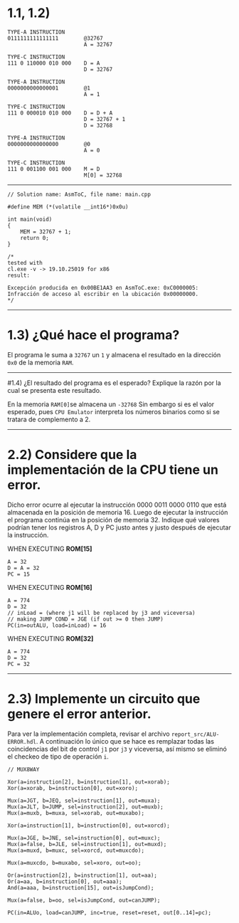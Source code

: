 
# 1.1, 1.2)

	TYPE-A INSTRUCTION
	0111111111111111		@32767
							A = 32767

	TYPE-C INSTRUCTION
	111 0 110000 010 000	D = A
							D = 32767

	TYPE-A INSTRUCTION
	0000000000000001		@1
							A = 1

	TYPE-C INSTRUCTION
	111 0 000010 010 000	D = D + A
							D = 32767 + 1
							D = 32768

	TYPE-A INSTRUCTION
	0000000000000000		@0
							A = 0

	TYPE-C INSTRUCTION
	111 0 001100 001 000	M = D
							M[0] = 32768

---
	
	// Solution name: AsmToC, file name: main.cpp
	
	#define MEM (*(volatile __int16*)0x0u)
	
	int main(void)
	{
		MEM = 32767 + 1;
		return 0;
	}
	
    /*
    tested with
    cl.exe -v -> 19.10.25019 for x86
    result:
    
    Excepción producida en 0x00BE1AA3 en AsmToC.exe: 0xC0000005: Infracción de acceso al escribir en la ubicación 0x00000000.
    */

---

# 1.3) ¿Qué hace el programa?
El programa le suma a `32767` un `1` y almacena el resultado en la dirección `0x0` de la memoria `RAM`.

---

#1.4) ¿El resultado del programa es el esperado? Explique la razón por la cual se presenta este resultado.

En la memoria `RAM[0]`se almacena un `-32768` Sin embargo si es el valor esperado, pues `CPU Emulator` interpreta los números binarios como si se tratara de complemento a 2.

---

# 2.2) Considere que la implementación de la CPU tiene un error. 
Dicho error ocurre al ejecutar la instrucción 0000 0011 0000 0110 que está almacenada en la posición de memoria 16. Luego de ejecutar la instrucción el programa continúa en la posición de memoria 32. Indique qué valores podrían tener los registros A, D y PC justo antes y justo después de ejecutar la instrucción.

WHEN EXECUTING **ROM[15]**

    A = 32
    D = A = 32
    PC = 15

WHEN EXECUTING  **ROM[16]**

    A = 774
    D = 32
    // inLoad = (where j1 will be replaced by j3 and viceversa)
    // making JUMP COND = JGE (if out >= 0 then JUMP)
    PC(in=outALU, load=inLoad) = 16

WHEN EXECUTING **ROM[32]**

    A = 774
    D = 32
    PC = 32

---

# 2.3) Implemente un circuito que genere el error anterior.

Para ver la implementación completa, revisar el archivo `report_src/ALU-ERROR.hdl`.
A continuación lo único que se hace es remplazar todas las coincidencias del bit de control `j1` por `j3`  y viceversa, así mismo se eliminó el checkeo de tipo de operación `i`.

    // MUX8WAY

    Xor(a=instruction[2], b=instruction[1], out=xorab);
    Xor(a=xorab, b=instruction[0], out=xoro);

    Mux(a=JGT, b=JEQ, sel=instruction[1], out=muxa);
    Mux(a=JLT, b=JUMP, sel=instruction[2], out=muxb);
    Mux(a=muxb, b=muxa, sel=xorab, out=muxabo);

    Xor(a=instruction[1], b=instruction[0], out=xorcd);

    Mux(a=JGE, b=JNE, sel=instruction[0], out=muxc);
    Mux(a=false, b=JLE, sel=instruction[1], out=muxd);
    Mux(a=muxd, b=muxc, sel=xorcd, out=muxcdo);

    Mux(a=muxcdo, b=muxabo, sel=xoro, out=oo);

    Or(a=instruction[2], b=instruction[1], out=aa);
    Or(a=aa, b=instruction[0], out=aaa);
    And(a=aaa, b=instruction[15], out=isJumpCond);

    Mux(a=false, b=oo, sel=isJumpCond, out=canJUMP);

    PC(in=ALUo, load=canJUMP, inc=true, reset=reset, out[0..14]=pc);


